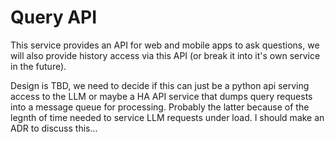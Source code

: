 # Query API
This service provides an API for web and mobile apps to ask questions, we will also provide history access via this API (or break it into it's own service in the future).

Design is TBD, we need to decide if this can just be a python api serving access to the LLM or maybe a HA API service that dumps query requests into a message queue for processing. Probably the latter because of the legnth of time needed to service LLM requests under load. I should make an ADR to discuss this...